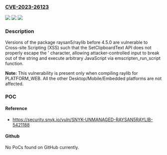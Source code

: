 ### [CVE-2023-26123](https://cve.mitre.org/cgi-bin/cvename.cgi?name=CVE-2023-26123)
![](https://img.shields.io/static/v1?label=Product&message=raysan5%2Fraylib&color=blue)
![](https://img.shields.io/static/v1?label=Version&message=0%3C%204.5.0%20&color=brighgreen)
![](https://img.shields.io/static/v1?label=Vulnerability&message=Cross-site%20Scripting%20(XSS)&color=brighgreen)

### Description

Versions of the package raysan5/raylib before 4.5.0 are vulnerable to Cross-site Scripting (XSS) such that the SetClipboardText API does not properly escape the ' character, allowing attacker-controlled input to break out of the string and execute arbitrary JavaScript via emscripten_run_script function.**Note:** This vulnerability is present only when compiling raylib for PLATFORM_WEB. All the other Desktop/Mobile/Embedded platforms are not affected.

### POC

#### Reference
- https://security.snyk.io/vuln/SNYK-UNMANAGED-RAYSAN5RAYLIB-5421188

#### Github
No PoCs found on GitHub currently.

